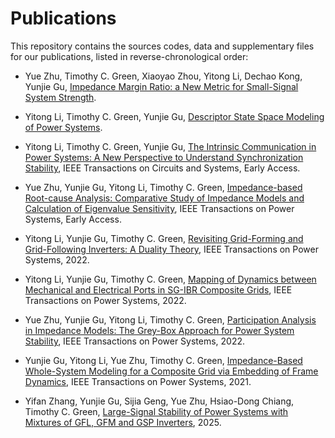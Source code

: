 # Publications 

This repository contains the sources codes, data and supplementary files for our publications, listed in reverse-chronological order:

* Yue Zhu, Timothy C. Green, Xiaoyao Zhou, Yitong Li, Dechao Kong, Yunjie Gu, [Impedance Margin Ratio: a New Metric for Small-Signal System Strength](https://github.com/Future-Power-Networks/Simplus-Grid-Tool/tree/2023Mar14_SmallSignalStrength).

* Yitong Li, Timothy C. Green, Yunjie Gu, [Descriptor State Space Modeling of Power Systems](https://github.com/Future-Power-Networks/Simplus-Grid-Tool/tree/2022AUG18_DescriptorStateSpace).

* Yitong Li, Timothy C. Green, Yunjie Gu, [The Intrinsic Communication in Power Systems: A New Perspective to Understand Synchronization Stability](https://github.com/Future-Power-Networks/Simplus-Grid-Tool/tree/2021APR20_PowerCommunication), IEEE Transactions on Circuits and Systems, Early Access.

* Yue Zhu, Yunjie Gu, Yitong Li, Timothy C. Green, [Impedance-based Root-cause Analysis: Comparative Study of Impedance Models and Calculation of Eigenvalue Sensitivity](https://github.com/Future-Power-Networks/Simplus-Grid-Tool/tree/Sensitivity), IEEE Transactions on Power Systems, Early Access.

* Yitong Li, Yunjie Gu, Timothy C. Green, [Revisiting Grid-Forming and Grid-Following Inverters: A Duality Theory](https://github.com/Future-Power-Networks/Simplus-Grid-Tool/tree/2021_InverterDuality), IEEE Transactions on Power Systems, 2022.

* Yitong Li, Yunjie Gu, Timothy C. Green, [Mapping of Dynamics between Mechanical and Electrical Ports in SG-IBR Composite Grids](https://github.com/Future-Power-Networks/Publications/tree/main/PortMapping), IEEE Transactions on Power Systems, 2022.

* Yue Zhu, Yunjie Gu, Yitong Li, Timothy C. Green, [Participation Analysis in Impedance Models: The Grey-Box Approach for Power System Stability](https://github.com/Future-Power-Networks/Publications/tree/main/GreyBox), IEEE Transactions on Power Systems, 2022.

* Yunjie Gu, Yitong Li, Yue Zhu, Timothy C. Green, [Impedance-Based Whole-System Modeling for a Composite Grid via Embedding of Frame Dynamics](https://github.com/Future-Power-Networks/Publications/tree/main/WholeSystem), IEEE Transactions on Power Systems, 2021.

* Yifan Zhang, Yunjie Gu, Sijia Geng, Yue Zhu, Hsiao-Dong Chiang, Timothy C. Green, [Large-Signal Stability of Power Systems with Mixtures of GFL, GFM and GSP Inverters](https://github.com/yifanz1125/Large-Signal-Stability-of-mixture-Inverters/tree/main/LargeSignal), 2025.
